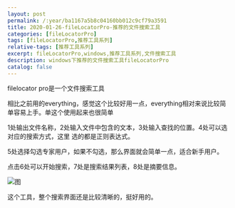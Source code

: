 ```yaml
---
layout: post
permalink: /:year/ba1167a5b8c04160bb012c9cf79a3591
title: 2020-01-26-fileLocatorPro-推荐的文件搜索工具
categories: [fileLocatorPro]
tags: [fileLocatorPro,推荐工具系列]
relative-tags: [推荐工具系列]
excerpt: fileLocatorPro,windows,推荐工具系列,文件搜索工具
description: windows下推荐的文件搜索工具fileLocatorPro
catalog: false
---
```


filelocator pro是一个文件搜索工具

相比之前用的everything，感觉这个比较好用一点，everything相对来说比较简单容易上手。单这个使用起来也很简单

1处输出文件名称，2处输入文件中包含的文本，3处输入查找的位置。4处可以选对应的搜索方式，这里
选的都是正则表达式。

5处选择勾选专家用户，如果不勾选，那么界面就会简单一点，适合新手用户。

点击6处可以开始搜索，7处是搜索结果列表，8处是摘要信息。

![图](https://gitee.com/linxingyang/at-2020-10-02-image/raw/master/image/F-fileLocatorPro/image/2020-01-26/01.png)


这个工具，整个搜索界面还是比较清晰的，挺好用的。
